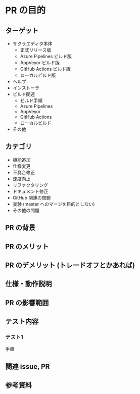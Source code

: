 <!-- これはコメントです。ブラウザで表示されません。 -->
<!-- Preview のシートで見た目のチェックができます。 -->

# <!-- 必須 --> PR の目的

<!-- PR の目的を記載してください -->
<!-- 参考: https://github.com/sakura-editor/sakura/wiki/Pull-Request-%E3%82%92%E9%80%81%E3%82%8B%E9%9A%9B%E3%81%AE%E6%B3%A8%E6%84%8F -->

## <!-- 必須 --> ターゲット

<!-- 編集 必須 -->
<!-- 以下はテンプレートなので、追加、削除してください。 -->

- サクラエディタ本体
  - 正式リリース版
  - Azure Pipelines ビルド版
  - AppVeyor ビルド版
  - GitHub Actions ビルド版
  - ローカルビルド版
- ヘルプ
- インストーラ
- ビルド関連
  - ビルド手順
  - Azure Pipelines
  - AppVeyor
  - GitHub Actions
  - ローカルビルド
- その他

## <!-- 必須 --> カテゴリ

<!-- 編集 必須 -->
<!-- 以下はテンプレートなので、追加、削除してください。 -->

- 機能追加
- 仕様変更
- 不具合修正
- 速度向上
- リファクタリング
- ドキュメント修正
- GitHub 関連の問題
- 実験 (master へのマージを目的としない)
- その他の問題

## <!-- 自明なら省略可 --> PR の背景

<!-- PR を行う背景を記載してください -->

## <!-- 自明なら省略可 --> PR のメリット

<!-- PR のメリットを記載してください。 -->

## <!-- なければ省略可 --> PR のデメリット (トレードオフとかあれば)

<!-- PR のデメリットやトレードオフ等あれば記載してください。 -->

## <!-- 仕様変更/機能追加の場合は必須 --> 仕様・動作説明

<!-- 仕様変更の場合は、変更前後の仕様を記載してください。 -->
<!-- 機能追加の場合は、その仕様や動作を記載してください。 -->
<!-- その他の場合は、必要に応じて処理の仕様や動作説明を記載してください。 -->

## <!-- わかる範囲で --> PR の影響範囲

<!-- 既存の処理に対して影響範囲を記載してください。 -->

## <!-- 必須 --> テスト内容

<!-- PR を投げるにあたってテストした内容を記載してください -->
<!-- PR を投げないとテストできない、or 難しい場合、その旨記載すること     -->
<!-- テストが十分でない場合、Draft PR とする or タイトルに [WIP] とつけること -->

### テスト1

手順


## <!-- なければ省略可 --> 関連 issue, PR

<!-- 関連する issue, PR の情報を記載してください。 -->
<!-- #xxx と書くと チケット xxx に対して自動的にリンクが張られます。 -->
<!-- 参考: https://help.github.com/en/articles/closing-issues-using-keywords-->
<!-- issue, PR の URL をそのまま貼り付けても OK -->


## <!-- なければ省略可 --> 参考資料

<!-- 参考になる資料の URL 等あればここに記載御願いします -->
<!-- 説明に必要なスクリーンショットがあれば貼り付けお願いします。-->
<!-- 画像ファイルをこの欄にドラッグ＆ドロップすれば画像が貼り付けられます -->
